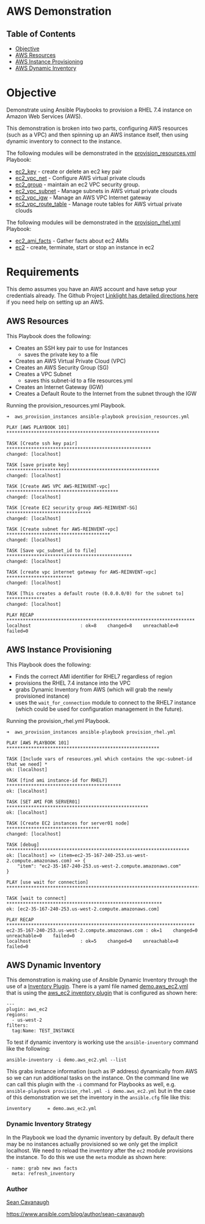 # AWS Demonstration

## Table of Contents

- [Objective](#Objective)
- [AWS Resources](#AWS_Resources)
- [AWS Instance Provisioning](#AWS_Instance_Provisioning)
- [AWS Dynamic Inventory](#AWS_Dynamic_Inventory)

# Objective

Demonstrate using Ansible Playbooks to provision a RHEL 7.4 instance on Amazon Web Services (AWS).

This demonstration is broken into two parts, configuring AWS resources (such as a VPC) and then spinning up an AWS instance itself, then using dynamic inventory to connect to the instance.

The following modules will be demonstrated in the [provision_resources.yml](provision_resources.yml) Playbook:
- [ec2_key](https://docs.ansible.com/ansible/latest/modules/ec2_key_module.html) - create or delete an ec2 key pair
- [ec2_vpc_net](https://docs.ansible.com/ansible/latest/modules/ec2_vpc_net_module.html) - Configure AWS virtual private clouds
- [ec2_group](https://docs.ansible.com/ansible/latest/modules/ec2_group_module.html) - maintain an ec2 VPC security group.
- [ec2_vpc_subnet](https://docs.ansible.com/ansible/latest/modules/ec2_vpc_subnet_module.html) - Manage subnets in AWS virtual private clouds
- [ec2_vpc_igw](https://docs.ansible.com/ansible/latest/modules/ec2_vpc_igw_module.html) - Manage an AWS VPC Internet gateway
- [ec2_vpc_route_table](https://docs.ansible.com/ansible/latest/modules/ec2_vpc_route_table_module.html) - Manage route tables for AWS virtual private clouds

The following modules will be demonstrated in the [provision_rhel.yml](provision_rhel.yml) Playbook:
- [ec2_ami_facts](https://docs.ansible.com/ansible/latest/modules/ec2_ami_facts_module.html) - Gather facts about ec2 AMIs
- [ec2](https://docs.ansible.com/ansible/devel/modules/ec2_module.html) - create, terminate, start or stop an instance in ec2

# Requirements

This demo assumes you have an AWS account and have setup your credentials already.  The Github Project [Linklight has detailed directions here](https://github.com/network-automation/linklight/blob/master/docs/setup.md) if you need help on setting up an AWS.

## AWS Resources

This Playbook does the following:
- Creates an SSH key pair to use for Instances
  - saves the private key to a file
- Creates an AWS Virtual Private Cloud (VPC)
- Creates an AWS Security Group (SG)
- Creates a VPC Subnet
  - saves this subnet-id to a file resources.yml
- Creates an Internet Gateway (IGW)
- Creates a Default Route to the Internet from the subnet through the IGW

Running the provision_resources.yml Playbook.

```
➜  aws_provision_instances ansible-playbook provision_resources.yml

PLAY [AWS PLAYBOOK 101] ********************************************************

TASK [Create ssh key pair] *****************************************************
changed: [localhost]

TASK [save private key] ********************************************************
changed: [localhost]

TASK [Create AWS VPC AWS-REINVENT-vpc] *****************************************
changed: [localhost]

TASK [Create EC2 security group AWS-REINVENT-SG] *******************************
changed: [localhost]

TASK [Create subnet for AWS-REINVENT-vpc] **************************************
changed: [localhost]

TASK [Save vpc_subnet_id to file] **********************************************
changed: [localhost]

TASK [create vpc internet gateway for AWS-REINVENT-vpc] ************************
changed: [localhost]

TASK [This creates a default route (0.0.0.0/0) for the subnet to] **************
changed: [localhost]

PLAY RECAP *********************************************************************
localhost                  : ok=8    changed=8    unreachable=0    failed=0
```

## AWS Instance Provisioning

This Playbook does the following:
- Finds the correct AMI identifier for RHEL7 regardless of region
- provisions the RHEL 7.4 instance into the VPC
- grabs Dynamic Inventory from AWS (which will grab the newly provisioned instance)
- uses the `wait_for_connection` module to connect to the RHEL7 instance (which could be used for configuration management in the future).

Running the provision_rhel.yml Playbook.

```
➜  aws_provision_instances ansible-playbook provision_rhel.yml

PLAY [AWS PLAYBOOK 101] ********************************************************

TASK [Include vars of resources.yml which contains the vpc-subnet-id that we need] *
ok: [localhost]

TASK [find ami instance-id for RHEL7] ******************************************
ok: [localhost]

TASK [SET AMI FOR SERVER01] ****************************************************
ok: [localhost]

TASK [Create EC2 instances for server01 node] **********************************
changed: [localhost]

TASK [debug] *******************************************************************
ok: [localhost] => (item=ec2-35-167-240-253.us-west-2.compute.amazonaws.com) => {
    "item": "ec2-35-167-240-253.us-west-2.compute.amazonaws.com"
}

PLAY [use wait for connection] ********************************************************************************

TASK [wait to connect] *********************************************************
ok: [ec2-35-167-240-253.us-west-2.compute.amazonaws.com]

PLAY RECAP *********************************************************************
ec2-35-167-240-253.us-west-2.compute.amazonaws.com : ok=1    changed=0    unreachable=0    failed=0
localhost                  : ok=5    changed=0    unreachable=0    failed=0
```

## AWS Dynamic Inventory

This demonstration is making use of Ansible Dynamic Inventory through the use of a [Inventory Plugin](https://docs.ansible.com/ansible/latest/plugins/inventory.html).  There is a yaml file named [demo.aws_ec2.yml](demo.aws_ec2.yml) that is using the [aws_ec2 inventory plugin](https://docs.ansible.com/ansible/latest/plugins/inventory/aws_ec2.html) that is configured as shown here:

```
---
plugin: aws_ec2
regions:
  - us-west-2
filters:
  tag:Name: TEST_INSTANCE
```

To test if dynamic inventory is working use the `ansible-inventory` command like the following:

```
ansible-inventory -i demo.aws_ec2.yml --list
```


This grabs instance information (such as IP address) dynamically from AWS so we can run additional tasks on the instance.  On the command line we can call this plugin with the `-i` command for Playbooks as well, e.g. `ansible-playbook provision_rhel.yml -i demo.aws_ec2.yml` but in the case of this demonstration we set the inventory in the `ansible.cfg` file like this:
```
inventory      = demo.aws_ec2.yml
```

### Dynamic Inventory Strategy

In the Playbook we load the dynamic inventory by default. By default there may be no instances actually provisioned so we only get the implicit localhost.  We need to reload the inventory after the `ec2` module provisions the instance.  To do this we use the `meta` module as shown here:

```
- name: grab new aws facts
  meta: refresh_inventory
```

### Author

[Sean Cavanaugh](https://twitter.com/ipvsean)

https://www.ansible.com/blog/author/sean-cavanaugh
